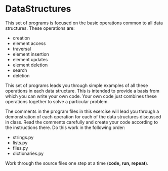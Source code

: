 # DataStructures

This set of programs is focused on the basic operations common to all data structures. These operations are:
- creation
- element access
- traversal
- element insertion
- element updates
- element deletion
- search
- deletion

This set of programs leads you through simple examples of all these operations in each data structure. This is intended to provide a basis from which you can write your own code. Your own code just combines these operations together to solve a particular problem.

The comments in the program files in this exercise will lead you through a demonstration of each operation for each of the data structures discussed in class. Read the comments carefully and create your code according to the instructions there. Do this work in the following order:
- strings.py
- lists.py
- files.py
- dictionaries.py

Work through the source files one step at a time (**code, run, repeat**). 
